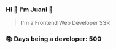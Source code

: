 ### Hi 👋 I&#39;m Juani 🦁

> I&#39;m a Frontend Web Developer SSR

### 📚 Days being a developer: 500
